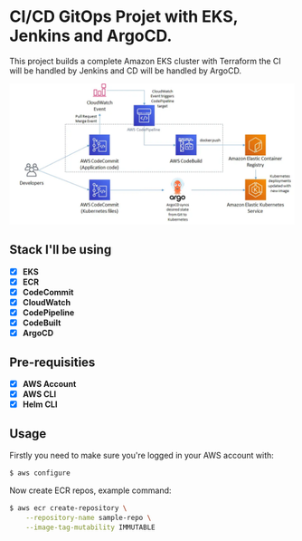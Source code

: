 # CI/CD GitOps Projet with EKS, Jenkins and ArgoCD.

This project builds a complete Amazon EKS cluster with Terraform the CI will be handled by Jenkins and CD will be handled by ArgoCD.

![](../app/images/AWS_GitOps.webp)

## Stack I'll be using

- [x] **EKS**
- [x] **ECR**
- [x] **CodeCommit**
- [x] **CloudWatch**
- [x] **CodePipeline**
- [x] **CodeBuilt**
- [x] **ArgoCD**

## Pre-requisities

- [x] **AWS Account**
- [x] **AWS CLI**
- [x] **Helm CLI**

## Usage

Firstly you need to make sure you're logged in your AWS account with:

```bash
$ aws configure
```

Now create ECR repos, example command:

```bash
$ aws ecr create-repository \
    --repository-name sample-repo \
    --image-tag-mutability IMMUTABLE
```
